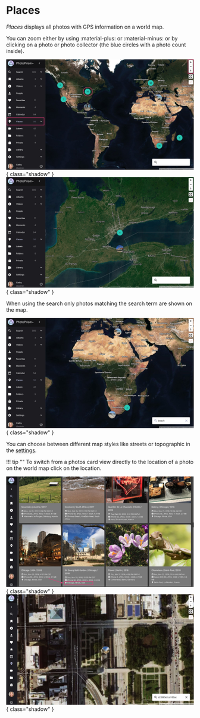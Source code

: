 # Places #

*Places* displays all photos with GPS information on a world map.

You can zoom either by using :material-plus: or :material-minus: or by clicking on a photo or photo collector (the blue circles with a photo count inside).

![Screenshot](img/places-1-dark.jpg){ class="shadow" }
![Screenshot](img/places-2-dark.jpg){ class="shadow" }

When using the search only photos matching the search term are shown on the map.

![Screenshot](img/places-3-dark.jpg){ class="shadow" }

You can choose between different map styles like streets or topographic in the [settings](../settings/general.md).

!!! tip ""
    To switch from a photos card view directly to the location of a photo on the world map click on the location.

   ![Screenshot](img/places-animation-1-dark.jpg){ class="shadow" }
   ![Screenshot](img/places-animation-2-dark.jpg){ class="shadow" }
